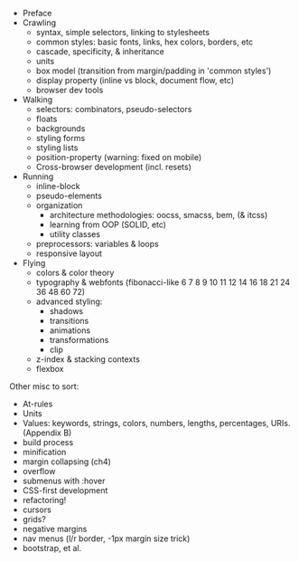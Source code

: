 * Preface
* Crawling
  * syntax, simple selectors, linking to stylesheets
  * common styles: basic fonts, links, hex colors, borders, etc
  * cascade, specificity, & inheritance
  * units
  * box model (transition from margin/padding in 'common styles')
  * display property (inline vs block, document flow, etc)
  * browser dev tools
* Walking
  * selectors: combinators, pseudo-selectors
  * floats
  * backgrounds
  * styling forms
  * styling lists
  * position-property (warning: fixed on mobile)
  * Cross-browser development (incl. resets)
* Running
  * inline-block
  * pseudo-elements
  * organization
    * architecture methodologies: oocss, smacss, bem, (& itcss)
    * learning from OOP (SOLID, etc)
    * utility classes
  * preprocessors: variables & loops
  * responsive layout
* Flying
  * colors & color theory
  * typography & webfonts (fibonacci-like 6 7 8 9 10 11 12 14 16 18 21 24 36 48 60 72)
  * advanced styling:
    * shadows
    * transitions
    * animations
    * transformations
    * clip
  * z-index & stacking contexts
  * flexbox

Other misc to sort:

* At-rules
* Units
* Values: keywords, strings, colors, numbers, lengths, percentages, URIs. (Appendix B)
* build process
* minification
* margin collapsing (ch4)
* overflow
* submenus with :hover
* CSS-first development
* refactoring!
* cursors
* grids?
* negative margins
* nav menus (l/r border, -1px margin size trick)
* bootstrap, et al.
